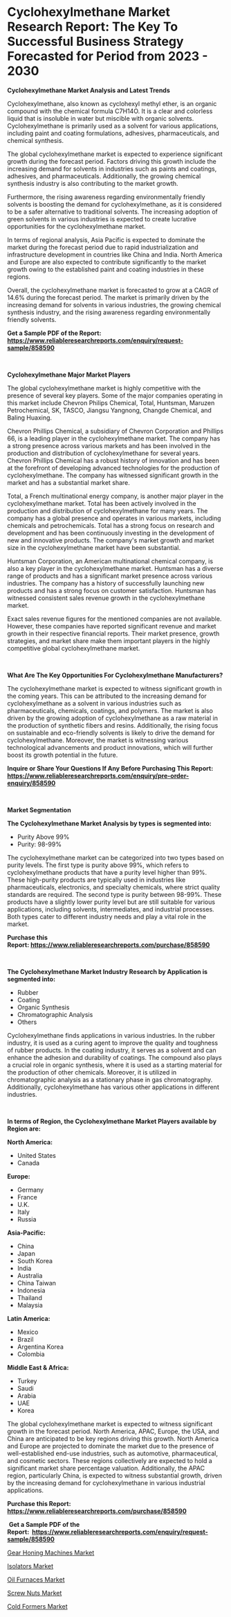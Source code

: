 <p><h1>Cyclohexylmethane Market Research Report: The Key To Successful Business Strategy Forecasted for Period from 2023 - 2030</h1></p><p><strong>Cyclohexylmethane Market Analysis and Latest Trends</strong></p>
<p><p>Cyclohexylmethane, also known as cyclohexyl methyl ether, is an organic compound with the chemical formula C7H14O. It is a clear and colorless liquid that is insoluble in water but miscible with organic solvents. Cyclohexylmethane is primarily used as a solvent for various applications, including paint and coating formulations, adhesives, pharmaceuticals, and chemical synthesis.</p><p>The global cyclohexylmethane market is expected to experience significant growth during the forecast period. Factors driving this growth include the increasing demand for solvents in industries such as paints and coatings, adhesives, and pharmaceuticals. Additionally, the growing chemical synthesis industry is also contributing to the market growth.</p><p>Furthermore, the rising awareness regarding environmentally friendly solvents is boosting the demand for cyclohexylmethane, as it is considered to be a safer alternative to traditional solvents. The increasing adoption of green solvents in various industries is expected to create lucrative opportunities for the cyclohexylmethane market.</p><p>In terms of regional analysis, Asia Pacific is expected to dominate the market during the forecast period due to rapid industrialization and infrastructure development in countries like China and India. North America and Europe are also expected to contribute significantly to the market growth owing to the established paint and coating industries in these regions.</p><p>Overall, the cyclohexylmethane market is forecasted to grow at a CAGR of 14.6% during the forecast period. The market is primarily driven by the increasing demand for solvents in various industries, the growing chemical synthesis industry, and the rising awareness regarding environmentally friendly solvents.</p></p>
<p><strong>Get a Sample PDF of the Report:&nbsp; <a href="https://www.reliableresearchreports.com/enquiry/request-sample/858590">https://www.reliableresearchreports.com/enquiry/request-sample/858590</a></strong></p>
<p>&nbsp;</p>
<p><strong>Cyclohexylmethane Major Market Players</strong></p>
<p><p>The global cyclohexylmethane market is highly competitive with the presence of several key players. Some of the major companies operating in this market include Chevron Philips Chemical, Total, Huntsman, Maruzen Petrochemical, SK, TASCO, Jiangsu Yangnong, Changde Chemical, and Baling Huaxing.</p><p>Chevron Phillips Chemical, a subsidiary of Chevron Corporation and Phillips 66, is a leading player in the cyclohexylmethane market. The company has a strong presence across various markets and has been involved in the production and distribution of cyclohexylmethane for several years. Chevron Phillips Chemical has a robust history of innovation and has been at the forefront of developing advanced technologies for the production of cyclohexylmethane. The company has witnessed significant growth in the market and has a substantial market share.</p><p>Total, a French multinational energy company, is another major player in the cyclohexylmethane market. Total has been actively involved in the production and distribution of cyclohexylmethane for many years. The company has a global presence and operates in various markets, including chemicals and petrochemicals. Total has a strong focus on research and development and has been continuously investing in the development of new and innovative products. The company's market growth and market size in the cyclohexylmethane market have been substantial.</p><p>Huntsman Corporation, an American multinational chemical company, is also a key player in the cyclohexylmethane market. Huntsman has a diverse range of products and has a significant market presence across various industries. The company has a history of successfully launching new products and has a strong focus on customer satisfaction. Huntsman has witnessed consistent sales revenue growth in the cyclohexylmethane market.</p><p>Exact sales revenue figures for the mentioned companies are not available. However, these companies have reported significant revenue and market growth in their respective financial reports. Their market presence, growth strategies, and market share make them important players in the highly competitive global cyclohexylmethane market.</p></p>
<p>&nbsp;</p>
<p><strong>What Are The Key Opportunities For Cyclohexylmethane Manufacturers?</strong></p>
<p><p>The cyclohexylmethane market is expected to witness significant growth in the coming years. This can be attributed to the increasing demand for cyclohexylmethane as a solvent in various industries such as pharmaceuticals, chemicals, coatings, and polymers. The market is also driven by the growing adoption of cyclohexylmethane as a raw material in the production of synthetic fibers and resins. Additionally, the rising focus on sustainable and eco-friendly solvents is likely to drive the demand for cyclohexylmethane. Moreover, the market is witnessing various technological advancements and product innovations, which will further boost its growth potential in the future.</p></p>
<p><strong>Inquire or Share Your Questions If Any Before Purchasing This Report: <a href="https://www.reliableresearchreports.com/enquiry/pre-order-enquiry/858590">https://www.reliableresearchreports.com/enquiry/pre-order-enquiry/858590</a></strong></p>
<p>&nbsp;</p>
<p><strong>Market Segmentation</strong></p>
<p><strong>The Cyclohexylmethane Market Analysis by types is segmented into:</strong></p>
<p><ul><li>Purity Above 99%</li><li>Purity: 98-99%</li></ul></p>
<p><p>The cyclohexylmethane market can be categorized into two types based on purity levels. The first type is purity above 99%, which refers to cyclohexylmethane products that have a purity level higher than 99%. These high-purity products are typically used in industries like pharmaceuticals, electronics, and specialty chemicals, where strict quality standards are required. The second type is purity between 98-99%. These products have a slightly lower purity level but are still suitable for various applications, including solvents, intermediates, and industrial processes. Both types cater to different industry needs and play a vital role in the market.</p></p>
<p><strong>Purchase this Report:&nbsp;<a href="https://www.reliableresearchreports.com/purchase/858590">https://www.reliableresearchreports.com/purchase/858590</a></strong></p>
<p>&nbsp;</p>
<p><strong>The Cyclohexylmethane Market Industry Research by Application is segmented into:</strong></p>
<p><ul><li>Rubber</li><li>Coating</li><li>Organic Synthesis</li><li>Chromatographic Analysis</li><li>Others</li></ul></p>
<p><p>Cyclohexylmethane finds applications in various industries. In the rubber industry, it is used as a curing agent to improve the quality and toughness of rubber products. In the coating industry, it serves as a solvent and can enhance the adhesion and durability of coatings. The compound also plays a crucial role in organic synthesis, where it is used as a starting material for the production of other chemicals. Moreover, it is utilized in chromatographic analysis as a stationary phase in gas chromatography. Additionally, cyclohexylmethane has various other applications in different industries.</p></p>
<p>&nbsp;</p>
<p><strong>In terms of Region, the Cyclohexylmethane Market Players available by Region are:</strong></p>
<p>
    <p> <strong> North America: </strong>
        <ul>
            <li>United States</li>
            <li>Canada</li>
        </ul>
        </p> 
    <p> <strong> Europe: </strong>
        <ul>
            <li>Germany</li>
            <li>France</li>
            <li>U.K.</li>
            <li>Italy</li>
            <li>Russia</li>
        </ul>
        </p> 
    <p> <strong> Asia-Pacific: </strong>
        <ul>
            <li>China</li>
            <li>Japan</li>
            <li>South Korea</li>
            <li>India</li>
            <li>Australia</li>
            <li>China Taiwan</li>
            <li>Indonesia</li>
            <li>Thailand</li>
            <li>Malaysia</li>
        </ul>
        </p> 
    <p> <strong> Latin America: </strong>
        <ul>
            <li>Mexico</li>
            <li>Brazil</li>
            <li>Argentina Korea</li>
            <li>Colombia</li>
        </ul>
        </p> 
    <p> <strong> Middle East & Africa: </strong>
        <ul>
            <li>Turkey</li>
            <li>Saudi</li>
            <li>Arabia</li>
            <li>UAE</li>
            <li>Korea</li>
        </ul>
    </p>
    </p>
<p><p>The global cyclohexylmethane market is expected to witness significant growth in the forecast period. North America, APAC, Europe, the USA, and China are anticipated to be key regions driving this growth. North America and Europe are projected to dominate the market due to the presence of well-established end-use industries, such as automotive, pharmaceutical, and cosmetic sectors. These regions collectively are expected to hold a significant market share percentage valuation. Additionally, the APAC region, particularly China, is expected to witness substantial growth, driven by the increasing demand for cyclohexylmethane in various industrial applications.</p></p>
<p><strong>Purchase this Report: <a href="https://www.reliableresearchreports.com/purchase/858590">https://www.reliableresearchreports.com/purchase/858590</a></strong></p>
<p>&nbsp;<strong>Get a Sample PDF of the Report:&nbsp;&nbsp;<a href="https://www.reliableresearchreports.com/enquiry/request-sample/858590">https://www.reliableresearchreports.com/enquiry/request-sample/858590</a></strong></p>
<p><strong></strong></p>
<p><p><a href="https://medium.com/@mskylatoy/gear-honing-machines-market-analysis-and-sze-forecasted-for-period-from-2023-to-2030-be35fcac1eb1">Gear Honing Machines Market</a></p><p><a href="https://medium.com/@carolclarkson766/isolators-market-competitive-analysis-market-trends-and-forecast-to-2030-8a8273a9c650">Isolators Market</a></p><p><a href="https://medium.com/@darbyledner/oil-furnaces-market-size-and-market-trends-complete-industry-overview-2023-to-2030-c20521ba6b6a">Oil Furnaces Market</a></p><p><a href="https://medium.com/@walterkutch/screw-nuts-market-competitive-analysis-market-trends-and-forecast-to-2030-58fed089fafe">Screw Nuts Market</a></p><p><a href="https://medium.com/@amayabeahan/cold-formers-market-trends-forecast-and-competitive-analysis-to-2030-d087d65f02e4">Cold Formers Market</a></p></p>